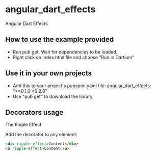 # angular_dart_effects

Angular Dart Effects

How to use the example provided
-------------------------------

- Run pub get. Wait for dependencies to be loaded.
- Right click on index.html file and choose "Run in Dartium"

Use it in your own projects
---------------------------

- Add this to your project's pubspec.yaml file: angular_dart_effects: ">=0.1.0 <0.2.0"
- Use "pub get" to download the library

Decorators usage
----------------

The Ripple Effect

Add the decorator to any element:

```html
<div ripple-effect>Content</div>
<a ripple-effect>Content</a>
```
